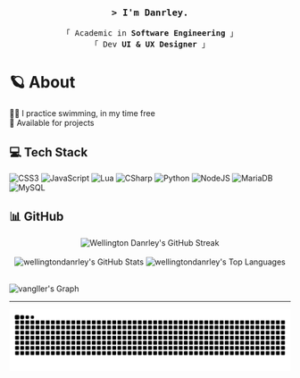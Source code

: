 <h3 align="center">
    <samp>
        &gt; I'm <b>Danrley</b>.
    </samp>
</h3>

<p align="center"> 
  <samp>
    「 Academic in <b>Software Engineering</b> 」
    <br>
    「 Dev <b>UI & UX Designer</b> 」
  </samp>
  <br>
</p>

# 🪐 About

🏊‍♂️ I practice swimming, in my time free<br>
🤝 Available for projects<br>

## 💻 Tech Stack
![CSS3](https://img.shields.io/badge/css3-%231572B6.svg?style=for-the-badge&logo=css3&logoColor=white)
![JavaScript](https://img.shields.io/badge/javascript-%23323330.svg?style=for-the-badge&logo=javascript&logoColor=%23F7DF1E)
![Lua](https://img.shields.io/badge/lua-%232C2D72.svg?style=for-the-badge&logo=lua&logoColor=white)
![CSharp](https://img.shields.io/badge/C%23-239120.svg?style=for-the-badge&logo=c#&logoColor=white)
![Python](https://img.shields.io/badge/python-3670A0?style=for-the-badge&logo=python&logoColor=ffdd54)
![NodeJS](https://img.shields.io/badge/node.js-6DA55F?style=for-the-badge&logo=node.js&logoColor=white)
![MariaDB](https://img.shields.io/badge/MariaDB-003545?style=for-the-badge&logo=mariadb&logoColor=white)
![MySQL](https://img.shields.io/badge/MySQL-20232A?logo=mysql&logoColor=white&style=for-the-badge)

## 📊 GitHub

<div align="center">
    <img src="https://github-readme-streak-stats.herokuapp.com/?user=wellingtondanrley&theme=radical&hide_border=false" alt="Wellington Danrley's GitHub Streak" />
</div>
<br>
<div align="center">
    <img src="https://github-readme-stats.vercel.app/api?username=vangller&theme=radical&hide_border=false&include_all_commits=true&count_private=true" alt="wellingtondanrley's GitHub Stats"  height="192px" width="49.5%" />
    <img src="https://github-readme-stats.vercel.app/api/top-langs/?username=wellingtondanrley&theme=radical&hide_border=false&include_all_commits=true&count_private=true&layout=compact" alt="wellingtondanrley's Top Languages"  height="192px" width="49.5%" />
</div>
<br>

![vangller's Graph](https://github-readme-activity-graph.vercel.app/graph?username=vangller&custom_title=wellingtondanrley'%20GitHub%20Activity%20Graph&area=true&theme=redical)

---
<p align="center">
  <img src="https://github.com/minemalox/minemalox/blob/output/github-contribution-grid-snake-dark.svg">
</p>
